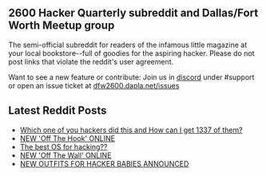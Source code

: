 ## 2600 Hacker Quarterly subreddit and Dallas/Fort Worth Meetup group
The semi-official subreddit for readers of the infamous little magazine at your local bookstore--full of goodies for the aspiring hacker. Please do not post links that violate the reddit's user agreement.

Want to see a new feature or contribute: 
Join us in [discord](https://dfw2600.dapla.net/chat) under #support or open an issue ticket at [dfw2600.dapla.net/issues](https://dfw2600.dapla.net/issues)

## Latest Reddit Posts
<!-- BLOG-POST-LIST:START -->
- [Which one of you hackers did this and How can I get 1337 of them?](https://www.reddit.com/r/2600/comments/10gktv2/which_one_of_you_hackers_did_this_and_how_can_i/)
- [NEW 'Off The Hook' ONLINE](https://2600.com/hook/18-01-2023)
- [The best OS for hacking??](https://www.reddit.com/r/2600/comments/10ff85m/the_best_os_for_hacking/)
- [NEW 'Off The Wall' ONLINE](https://2600.com/wall/17-01-2023)
- [NEW OUTFITS FOR HACKER BABIES ANNOUNCED](https://2600.com/content/new-outfits-hacker-babies-announced)
<!-- BLOG-POST-LIST:END -->
